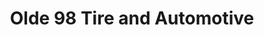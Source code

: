 ---
title: "Olde 98 Tire and Automotive"
url: /parker/olde-98-tire-and-automotive/
shop: Autowerkstatt
---